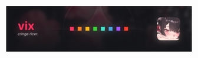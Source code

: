 <div align="center">
  <img src="https://raw.githubusercontent.com/Vixima/vixima/refs/heads/main/banner.png"/>
</div>
